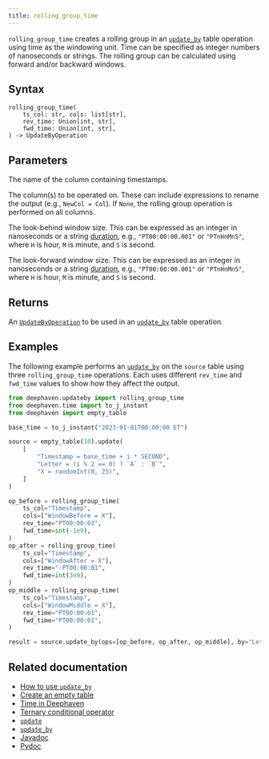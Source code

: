 ```yaml
---
title: rolling_group_time
---
```


`rolling_group_time` creates a rolling group in an [`update_by`](./updateBy.md) table operation using time as the windowing unit. Time can be specified as integer numbers of nanoseconds or strings. The rolling group can be calculated using forward and/or backward windows.

## Syntax

```
rolling_group_time(
    ts_col: str, cols: list[str],
    rev_time: Union[int, str],
    fwd_time: Union[int, str],
) -> UpdateByOperation
```

## Parameters

<ParamTable>
<Param name="ts_col" type="str">

The name of the column containing timestamps.

</Param>
<Param name="cols" type="list[str]">

The column(s) to be operated on. These can include expressions to rename the output (e.g., `NewCol = Col`). If `None`, the rolling group operation is performed on all columns.

</Param>
<Param name="rev_time" type="Union[int,str]">

The look-behind window size. This can be expressed as an integer in nanoseconds or a string [duration](../../query-language/types/durations.md), e.g., `"PT00:00:00.001"` or `"PTnHnMnS"`, where `H` is hour, `M` is minute, and `S` is second.

</Param>
<Param name="fwd_time" type="Union[int,str]">

The look-forward window size. This can be expressed as an integer in nanoseconds or a string [duration](../../query-language/types/durations.md), e.g., `"PT00:00:00.001"` or `"PTnHnMnS"`, where `H` is hour, `M` is minute, and `S` is second.

</Param>
</ParamTable>

## Returns

An [`UpdateByOperation`](./updateBy.md#parameters) to be used in an [`update_by`](./updateBy.md) table operation.

## Examples

The following example performs an [`update_by`](./updateBy.md) on the `source` table using three `rolling_group_time` operations. Each uses different `rev_time` and `fwd_time` values to show how they affect the output.

```python order=source,result
from deephaven.updateby import rolling_group_time
from deephaven.time import to_j_instant
from deephaven import empty_table

base_time = to_j_instant("2023-01-01T00:00:00 ET")

source = empty_table(10).update(
    [
        "Timestamp = base_time + i * SECOND",
        "Letter = (i % 2 == 0) ? `A` : `B`",
        "X = randomInt(0, 25)",
    ]
)

op_before = rolling_group_time(
    ts_col="Timestamp",
    cols=["WindowBefore = X"],
    rev_time="PT00:00:03",
    fwd_time=int(-1e9),
)
op_after = rolling_group_time(
    ts_col="Timestamp",
    cols=["WindowAfter = X"],
    rev_time="-PT00:00:01",
    fwd_time=int(3e9),
)
op_middle = rolling_group_time(
    ts_col="Timestamp",
    cols=["WindowMiddle = X"],
    rev_time="PT00:00:01",
    fwd_time="PT00:00:01",
)

result = source.update_by(ops=[op_before, op_after, op_middle], by="Letter")
```

## Related documentation

- [How to use `update_by`](../../../how-to-guides/rolling-aggregations.md)
- [Create an empty table](../../../how-to-guides/new-and-empty-table.md#empty_table)
- [Time in Deephaven](../../../conceptual/time-in-deephaven.md)
- [Ternary conditional operator](../../../how-to-guides/ternary-if-how-to.md)
- [`update`](../select/update.md)
- [`update_by`](./updateBy.md)
- [Javadoc](https://deephaven.io/core/javadoc/io/deephaven/api/updateby/UpdateByOperation.html#RollingGroup(java.lang.String,java.time.Duration,java.time.Duration,java.lang.String...))
- [Pydoc](/core/pydoc/code/deephaven.updateby.html#deephaven.updateby.rolling_group_time)
